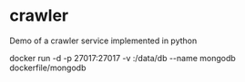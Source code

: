 crawler
=======

Demo of a crawler service implemented in python

docker run -d -p 27017:27017 -v <db-dir>:/data/db --name mongodb dockerfile/mongodb